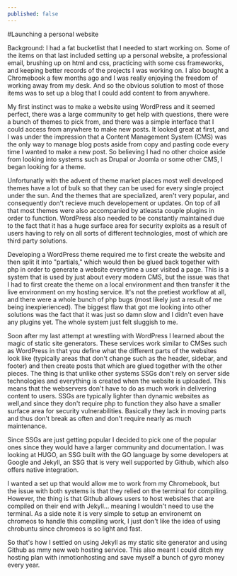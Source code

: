 ```yaml
---
published: false
---
```

#Launching a personal website

Background: I had a fat bucketlist that I needed to start working on. Some of the items on that last included setting up a personal website, a professional email, brushing up on html and css, practicing with some css frameworks, and keeping better records of the projects I was working on. I also bought a Chromebook a few months ago and I was really enjoying the freedom of working away from my desk. And so the obvious solution to most of those items was to set up a blog that I could add content to from anywhere. 

My first instinct was to make a website using WordPress and it seemed perfect, there was a large community to get help with questions, there were a bunch of themes to pick from, and there was a simple interface that I could access from anywhere to make new posts. It looked great at first, and I was under the impression that a Content Management System (CMS) was the only way to manage blog posts aside from copy and pasting code every time I wanted to make a new post. So believing I had no other choice aside from looking into systems such as Drupal or Joomla or some other CMS, I began looking for a theme. 

Unfortunatly with the advent of theme market places most well developed themes have a lot of bulk so that they can be used for every single project under the sun. And the themes that are specialized, aren't very popular, and consequently don't recieve much developement or updates. On top of all that most themes were also accompanied by atleasta  couple plugins in order to function. WordPress also needed to be constantly maintained due to the fact that it has a huge surface area for security exploits as a result of users having to rely on all sorts of different technologies, most of which are third party solutions. 

Developing a WordPress theme required me to first create the website and then split it into "partials," which would then be glued back together with php in order to generate a website everytime a user visited a page. This is a system that is used by just about every modern CMS, but the issue was that I had to first create the theme on a local environment and then transfer it the live environment on my hosting service. It's not the pretiest workflow at all, and there were a whole bunch of php bugs (most likely just a result of me being inexpierienced). The biggest flaw that got me looking into other solutions was the fact that it was just so damn slow and I didn't even have any plugins yet. The whole system just felt sluggish to me. 

Soon after my last attempt at wrestling with WordPress I learned about the magic of static site generators. These services work similar to CMSes such as WordPress in that you define what the different parts of the websites look like (typically areas that don't change such as the header, sidebar, and footer) and then create posts that which are glued together with the other pieces. The  thing is that unlike other systems SSGs don't rely on server side technologies and everything is created when the website is uploaded. This means that the webservers don't have to do as much work in delivering content to users. SSGs are typically lighter than dynamic websites as well,and since they don't require php to function they also have a smaller surface area for security vulnerabilities. Basically they lack in moving parts and thus don't break as often and don't require nearly as much maintenance. 

Since SSGs are just getting popular I decided to pick one of the popular ones since they would have a larger community and documentation. I was looking at HUGO, an SSG built with the GO language by some developers at Google and Jekyll, an SSG that is very well supported by Github, which also offers native integration.

I wanted a set up that would allow me to work from my Chromebook, but the issue with both systems is that they relied on the terminal for compiling. However, the thing is that Github allows users to host websites that are compiled on their end with Jekyll... meaning I wouldn't need to use the terminal. As a side note it is very simple to setup an environemt on chromeos to handle this compiling work, I just don't like the idea of using chrobuntu since chromeos is so light and fast. 

So that's how I settled on using Jekyll as my static site generator and using Github as mmy new web hosting service. This also meant I could ditch my hosting plan with inmotionhosting and save myself a bunch of gyro money every year. 


















